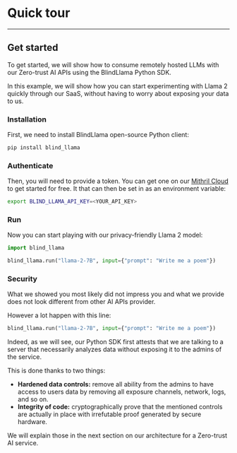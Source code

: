 # Quick tour

________________________________________________________

## Get started

To get started, we will show how to consume remotely hosted LLMs with our Zero-trust AI APIs using the BlindLlama Python SDK.

In this example, we will show how you can start experimenting with Llama 2 quickly through our SaaS, without having to worry about exposing your data to us.

### Installation

First, we need to install BlindLlama open-source Python client:

```bash
pip install blind_llama
```

### Authenticate

Then, you will need to provide a token. You can get one on our [Mithril Cloud](https://cloud.mithrilsecurity.io/) to get started for free. It that can then be set in as an environment variable:

```bash
export BLIND_LLAMA_API_KEY=<YOUR_API_KEY>
```

### Run

Now you can start playing with our privacy-friendly Llama 2 model:

```python
import blind_llama

blind_llama.run("llama-2-7B", input={"prompt": "Write me a poem"}) 
```

### Security

What we showed you most likely did not impress you and what we provide does not look different from other AI APIs provider. 

However a lot happen with this line: 
```python
blind_llama.run("llama-2-7B", input={"prompt": "Write me a poem"}) 
```

Indeed, as we will see, our Python SDK first attests that we are talking to a server that necessarily analyzes data without exposing it to the admins of the service. 

This is done thanks to two things:

+ **Hardened data controls:** remove all ability from the admins to have access to users data by removing all exposure channels, network, logs, and so on.
+ **Integrity of code:** cryptographically prove that the mentioned controls are actually in place with irrefutable proof generated by secure hardware.

We will explain those in the next section on our architecture for a Zero-trust AI service.
